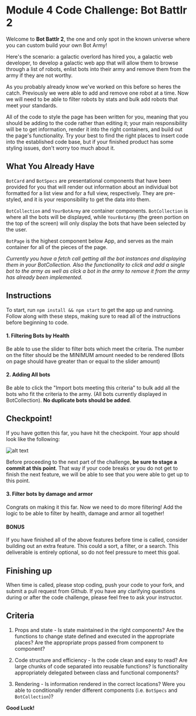 # Module 4 Code Challenge: Bot Battlr 2

Welcome to __Bot Battlr 2__, the one and only spot in the known universe where you can custom build your own Bot Army!

Here's the scenario: a galactic overlord has hired you, a galactic web developer, to develop a galactic web app that will allow them to browse through a list of robots, enlist bots into their army and remove them from the army if they are not worthy.

As you probably already know we've worked on this before so heres the catch. Previously we were able to add and remove one robot at a time. Now we will need to be able to filter robots by stats and bulk add robots that meet your standards.

All of the code to style the page has been written for you, meaning that you should be adding to the code rather than editing it; your main responsibility will be to get information, render it into the right containers, and build out the page's functionality. Try your best to find the right places to insert code into the established code base, but if your finished product has some styling issues, don't worry too much about it.


## What You Already Have

`BotCard` and `BotSpecs` are presentational components that have been provided for you that will render out information about an individual bot formatted for a list view and for a full view, respectively. They are pre-styled, and it is your responsibility to get the data into them.

`BotCollection` and `YourBotArmy` are container components. `BotCollection` is where all the bots will be displayed, while `YourBotArmy` (the green portion on the top of the screen) will only display the bots that have been selected by the user.

`BotPage` is the highest component below App, and serves as the main container for all of the pieces of the page.

*Currently you have a fetch call getting all the bot instances and displaying them in your BotCollection. Also the functionality to click and add a single bot to the army as well as click a bot in the army to remove it from the army has already been implemented.*


## Instructions
To start, run `npm install && npm start` to get the app up and running. Follow along with these steps, making sure to read all of the instructions before beginning to code.

#### 1.  Filtering Bots by Health

Be able to use the slider to filter bots which meet the criteria. The number on the filter should be the MINIMUM amount needed to be rendered (Bots on page should have greater than or equal to the slider amount)

#### 2.  Adding All bots

Be able to click the "Import bots meeting this criteria" to bulk add all the bots who fit the criteria to the army. (All bots currently displayed in BotCollection). __No duplicate bots should be added__.

## Checkpoint!

If you have gotten this far, you have hit the checkpoint. Your app should look like the following:

![alt text][checkpoint]

[checkpoint]: ./public/bot-batlr-2.gif "Checkpoint demo"

Before proceeding to the next part of the challenge, __be sure to stage a commit at this point__. That way if your code breaks or you do not get to finish the next feature, we will be able to see that you were able to get up to this point.

#### 3.  Filter bots by damage and armor

Congrats on making it this far. Now we need to do more filtering! Add the logic to be able to filter by health, damage and armor all together!

#### BONUS

If you have finished all of the above features before time is called, consider building out an extra feature. This could a sort, a filter, or a search. This deliverable is entirely optional, so do not feel pressure to meet this goal.

## Finishing up

When time is called, please stop coding, push your code to your fork, and submit a pull request from Github. If you have any clarifying questions during or after the code challenge, please feel free to ask your instructor.

## Criteria
1. Props and state - Is state maintained in the right components? Are the functions to change state defined and executed in the appropriate places? Are the appropriate props passed from component to component?

2. Code structure and efficiency - Is the code clean and easy to read? Are large chunks of code separated into reusable functions? Is functionality appropriately delegated between class and functional components?

3. Rendering - Is information rendered in the correct locations? Were you able to conditionally render different components (i.e. `BotSpecs` and `BotCollection`)?

__Good Luck!__
